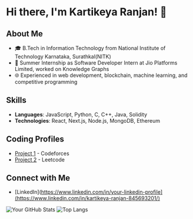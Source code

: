 # Hi there, I'm Kartikeya Ranjan! 👋

## About Me
- 🎓 B.Tech in Information Technology from National Institute of Technology Karnataka, Surathkal(NITK)
- 💼 Summer Internship as Software Developer Intern at Jio Platforms Limited, worked on Knowledge Graphs
- 🌐 Experienced in web development, blockchain, machine learning, and competitive programming

## Skills
- **Languages**: JavaScript, Python, C, C++, Java, Solidity
- **Technologies**: React, Next.js, Node.js, MongoDB, Ethereum

## Coding Profiles
- [Project 1]([https://github.com/your-github-username/project1](https://codeforces.com/profile/kartikeya_r_01)) - Codeforces
- [Project 2]([https://github.com/your-github-username/project2](https://leetcode.com/u/kartikeyaranjan01/)) - Leetcode

## Connect with Me
- [LinkedIn](https://www.linkedin.com/in/your-linkedin-profile](https://www.linkedin.com/in/kartikeya-ranjan-845693201/)

![Your GitHub Stats](https://github-readme-stats.vercel.app/api?username=your-github-username&show_icons=true&theme=radical)
![Top Langs](https://github-readme-stats.vercel.app/api/top-langs/?username=your-github-username&layout=compact&theme=radical)
